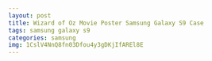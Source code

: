 ```yaml
---
layout: post
title: Wizard of Oz Movie Poster Samsung Galaxy S9 Case
tags: samsung galaxy s9
categories: samsung
img: 1CslV4NnQ8fn03Dfou4y3gDKjIfAREl8E
---
```

